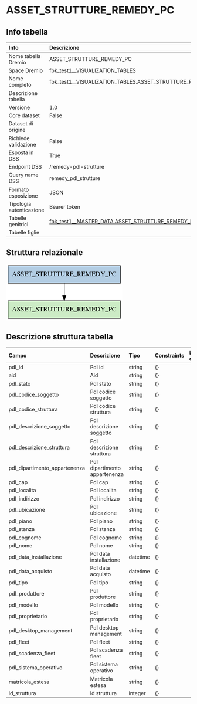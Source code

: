 # ASSET_STRUTTURE_REMEDY_PC

## Info tabella

| Info                     | Descrizione                                                                                                       |
|:-------------------------|:------------------------------------------------------------------------------------------------------------------|
| Nome tabella Dremio      | ASSET_STRUTTURE_REMEDY_PC                                                                                         |
| Space Dremio             | fbk_test1__VISUALIZATION_TABLES                                                                                   |
| Nome completo            | fbk_test1__VISUALIZATION_TABLES.ASSET_STRUTTURE_REMEDY_PC                                                         |
| Descrizione tabella      |                                                                                                                   |
| Versione                 | 1.0                                                                                                               |
| Core dataset             | False                                                                                                             |
| Dataset di origine       |                                                                                                                   |
| Richiede validazione     | False                                                                                                             |
| Esposta in DSS           | True                                                                                                              |
| Endpoint DSS             | /remedy-pdl-strutture                                                                                             |
| Query name DSS           | remedy_pdl_strutture                                                                                              |
| Formato esposizione      | JSON                                                                                                              |
| Tipologia autenticazione | Bearer token                                                                                                      |
| Tabelle genitrici        | [fbk_test1__MASTER_DATA.ASSET_STRUTTURE_REMEDY_PC](/fbk_test1__MASTER_DATA/ASSET_STRUTTURE_REMEDY_PC/markdown.md) |
| Tabelle figlie           |                                                                                                                   |

## Struttura relazionale

![ASSET_STRUTTURE_REMEDY_PC](./graph_png.png)

## Descrizione struttura tabella

| Campo                         | Descrizione                   | Tipo     | Constraints   | Linked data   | errors   |
|:------------------------------|:------------------------------|:---------|:--------------|:--------------|:---------|
| pdl_id                        | Pdl id                        | string   | {}            |               | {}       |
| aid                           | Aid                           | string   | {}            |               | {}       |
| pdl_stato                     | Pdl stato                     | string   | {}            |               | {}       |
| pdl_codice_soggetto           | Pdl codice soggetto           | string   | {}            |               | {}       |
| pdl_codice_struttura          | Pdl codice struttura          | string   | {}            |               | {}       |
| pdl_descrizione_soggetto      | Pdl descrizione soggetto      | string   | {}            |               | {}       |
| pdl_descrizione_struttura     | Pdl descrizione struttura     | string   | {}            |               | {}       |
| pdl_dipartimento_appartenenza | Pdl dipartimento appartenenza | string   | {}            |               | {}       |
| pdl_cap                       | Pdl cap                       | string   | {}            |               | {}       |
| pdl_localita                  | Pdl localita                  | string   | {}            |               | {}       |
| pdl_indirizzo                 | Pdl indirizzo                 | string   | {}            |               | {}       |
| pdl_ubicazione                | Pdl ubicazione                | string   | {}            |               | {}       |
| pdl_piano                     | Pdl piano                     | string   | {}            |               | {}       |
| pdl_stanza                    | Pdl stanza                    | string   | {}            |               | {}       |
| pdl_cognome                   | Pdl cognome                   | string   | {}            |               | {}       |
| pdl_nome                      | Pdl nome                      | string   | {}            |               | {}       |
| pdl_data_installazione        | Pdl data installazione        | datetime | {}            |               | {}       |
| pdl_data_acquisto             | Pdl data acquisto             | datetime | {}            |               | {}       |
| pdl_tipo                      | Pdl tipo                      | string   | {}            |               | {}       |
| pdl_produttore                | Pdl produttore                | string   | {}            |               | {}       |
| pdl_modello                   | Pdl modello                   | string   | {}            |               | {}       |
| pdl_proprietario              | Pdl proprietario              | string   | {}            |               | {}       |
| pdl_desktop_management        | Pdl desktop management        | string   | {}            |               | {}       |
| pdl_fleet                     | Pdl fleet                     | string   | {}            |               | {}       |
| pdl_scadenza_fleet            | Pdl scadenza fleet            | string   | {}            |               | {}       |
| pdl_sistema_operativo         | Pdl sistema operativo         | string   | {}            |               | {}       |
| matricola_estesa              | Matricola estesa              | string   | {}            |               | {}       |
| id_struttura                  | Id struttura                  | integer  | {}            |               | {}       |

